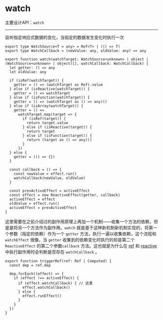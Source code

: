 # watch

主要设计API：`watch`

---

监听指定响应式数据的变化，当指定的数据发生变化时执行一次

```tsx
export type WatchSource<T = any> = Ref<T> | (() => T)
export type WatchCallback = (newValue: any, oldValue: any) => any

export function watch(watchTarget: WatchSource<unknown> | object | (WatchSource<unknown> | object)[], watchCallback: WatchCallback) {
  let getter: () => any
  let oldValue: any

  if (isRef(watchTarget)) {
    getter = () => (watchTarget as Ref).value
  } else if (isReactive(watchTarget)) {
    getter = () => watchTarget
  } else if (isFunction(watchTarget)) {
    getter = () => (watchTarget as () => any)()
  } else if (isArray(watchTarget)) {
    getter = () =>
      watchTarget.map(target => {
        if (isRef(target)) {
          return target.value
        } else if (isReactive(target)) {
          return target
        } else if (isFunction(target)) {
          return (target as () => any)()
        }
      })
  } else {
    getter = (() => {})
  }

  const callback = () => {
    const newValue = effect.run()
    watchCallback(newValue, oldValue)
  }

  const prevActiveEffect = activeEffect
  const effect = new ReactiveEffect(getter, callback)
  activeEffect = effect
  oldValue = effect.run()
  activeEffect = prevActiveEffect
}
```

这里需要在之前介绍过的副作用原理上再加一个机制——收集一个方法的依赖，但是是将另一个方法作为副作用。`watch` 就是基于这种新机制新机制实现的，将第一个参数（指定的依赖）作为一个 `getter` 方法，执行一遍以收集依赖，这个流程和 `watchEffect` 很像，当 `getter` 收集到的依赖变化时执行的却是第二个 `ReactiveEffect` 的第二个参数`callback` 方法。这也就是为什么在 [ref](ref%20c982c2ce219d4a12bcdac843f4312da0.md) 和 [reactive](reactive%20382e16590ad847dfb0fbde793e34d1b9.md) 中执行副作用时会判断是否存在 `watchCallback` 。

```tsx
export function triggerRef(ref: Ref | Computed) {
  const dep = ref.dep

  dep.forEach((effect) => {
    if (effect !== activeEffect) {
      if (effect.watchCallback) { // 这里
        effect.watchCallback()
      } else {
        effect.runEffect()
      }
    }
  })
}
```